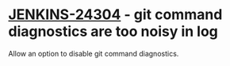 # [JENKINS-24304](https://issues.jenkins.io/browse/JENKINS-24304) - git command diagnostics are too noisy in log

Allow an option to disable git command diagnostics.
